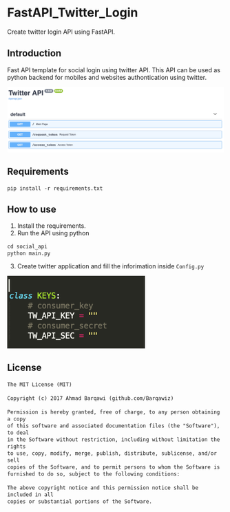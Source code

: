 # FastAPI_Twitter_Login
 Create twitter login API using FastAPI.

## Introduction
Fast API template for social login using twitter API. This API can be used as python backend for mobiles and websites authontication using twitter.

<img width="580px" src="resource/twitter_api.png" alt="[ Available Functions ]"/>


## Requirements
```
pip install -r requirements.txt
```

## How to use
1. Install the requirements.
2. Run the API using python
```
cd social_api
python main.py
```
3. Create twitter application and fill the inforimation inside ```Config.py```
<img width="320px" src="resource/config.png" alt="[ Available Functions ]"/>


License
-------
    The MIT License (MIT)

    Copyright (c) 2017 Ahmad Barqawi (github.com/Barqawiz)

    Permission is hereby granted, free of charge, to any person obtaining a copy
    of this software and associated documentation files (the "Software"), to deal
    in the Software without restriction, including without limitation the rights
    to use, copy, modify, merge, publish, distribute, sublicense, and/or sell
    copies of the Software, and to permit persons to whom the Software is
    furnished to do so, subject to the following conditions:

    The above copyright notice and this permission notice shall be included in all
    copies or substantial portions of the Software.